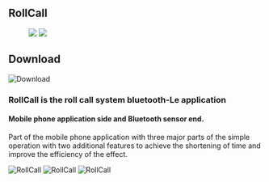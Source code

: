 ## RollCall

<figure class="half">
   <img src="https://i.imgur.com/dAQEJx1.png">
    <img src="https://i.imgur.com/0LEIZnE.png">
</figure>

## Download
![Download](https://i.imgur.com/0LEIZnE.png)


### RollCall is the roll call system  bluetooth-Le application

#### Mobile phone application side and Bluetooth sensor end. 
Part of the mobile phone application with three major parts of the simple
operation with two additional features to achieve the shortening of time and improve the efficiency of the effect.


![RollCall](https://i.imgur.com/BUlKLKP.jpg)
![RollCall](https://i.imgur.com/l9y9LG9.jpg)
![RollCall](https://i.imgur.com/dBe2t6o.jpg)


